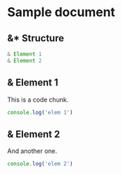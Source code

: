 # Sample document

## &* Structure

```javascript
& Element 1
& Element 2
```

## & Element 1

This is a code chunk.

```javascript
console.log('elem 1')
```

## & Element 2

And another one.

```javascript
console.log('elem 2')
```

